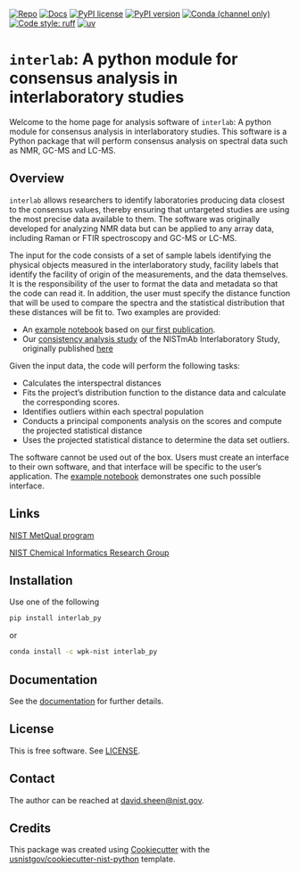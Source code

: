 <!-- markdownlint-disable MD041 -->

<!-- prettier-ignore-start -->
[![Repo][repo-badge]][repo-link]
[![Docs][docs-badge]][docs-link]
[![PyPI license][license-badge]][license-link]
[![PyPI version][pypi-badge]][pypi-link]
[![Conda (channel only)][conda-badge]][conda-link]
[![Code style: ruff][ruff-badge]][ruff-link]
[![uv][uv-badge]][uv-link]

<!--
  For more badges, see
  https://shields.io/category/other
  https://naereen.github.io/badges/
  [pypi-badge]: https://badge.fury.io/py/interlab_py
-->

[ruff-badge]: https://img.shields.io/endpoint?url=https://raw.githubusercontent.com/astral-sh/ruff/main/assets/badge/v2.json
[ruff-link]: https://github.com/astral-sh/ruff
[uv-badge]: https://img.shields.io/endpoint?url=https://raw.githubusercontent.com/astral-sh/uv/main/assets/badge/v0.json
[uv-link]: https://github.com/astral-sh/uv
[pypi-badge]: https://img.shields.io/pypi/v/interlab_py
[pypi-link]: https://pypi.org/project/interlab_py
[docs-badge]: https://img.shields.io/badge/docs-sphinx-informational
[docs-link]: https://pages.nist.gov/interlab_py/
[repo-badge]: https://img.shields.io/badge/--181717?logo=github&logoColor=ffffff
[repo-link]: https://github.com/wpk-nist-gov/interlab_py
[conda-badge]: https://img.shields.io/conda/v/wpk-nist/interlab_py
[conda-link]: https://anaconda.org/wpk-nist/interlab_py
[license-badge]: https://img.shields.io/pypi/l/interlab_py?color=informational
[license-link]: https://github.com/wpk-nist-gov/interlab_py/blob/main/LICENSE

<!-- other links -->

<!-- prettier-ignore-end -->

# `interlab`: A python module for consensus analysis in interlaboratory studies

Welcome to the home page for analysis software of `interlab`: A python module
for consensus analysis in interlaboratory studies. This software is a Python
package that will perform consensus analysis on spectral data such as NMR, GC-MS
and LC-MS.

## Overview

`interlab` allows researchers to identify laboratories producing data closest to
the consensus values, thereby ensuring that untargeted studies are using the
most precise data available to them. The software was originally developed for
analyzing NMR data but can be applied to any array data, including Raman or FTIR
spectroscopy and GC-MS or LC-MS.

The input for the code consists of a set of sample labels identifying the
physical objects measured in the interlaboratory study, facility labels that
identify the facility of origin of the measurements, and the data themselves. It
is the responsibility of the user to format the data and metadata so that the
code can read it. In addition, the user must specify the distance function that
will be used to compare the spectra and the statistical distribution that these
distances will be fit to. Two examples are provided:

- An [example notebook](https://pages.nist.gov/interlab_py/analysis_demo.html)
  based on
  [our first publication](https://doi.org/10.1016/j.chemolab.2016.12.010).
- Our
  [consistency analysis study](https://pages.nist.gov/interlab_py/nist_mab.html)
  of the NISTmAb Interlaboratory Study, originally published
  [here](https://doi.org/10.1016/j.chemolab.2020.103973)

Given the input data, the code will perform the following tasks:

- Calculates the interspectral distances
- Fits the project’s distribution function to the distance data and calculate
  the corresponding scores.
- Identifies outliers within each spectral population
- Conducts a principal components analysis on the scores and compute the
  projected statistical distance
- Uses the projected statistical distance to determine the data set outliers.

The software cannot be used out of the box. Users must create an interface to
their own software, and that interface will be specific to the user’s
application. The
[example notebook](https://pages.nist.gov/interlab_py/analysis_demo.html)
demonstrates one such possible interface.

<!-- Quick overview... -->

<!-- ## Status -->

<!-- This package is actively used by the author.  -->
<!-- Please feel free to create a pull request  -->
<!-- for wanted features and suggestions! -->

## Links

<!-- prettier-ignore-start -->
[NIST MetQual program](https://www.nist.gov/programs-projects/metabolomics-quality-assurance-and-quality-control-materials-metqual-program)

[NIST Chemical Informatics Research Group](https://www.nist.gov/mml/csd/chemical-informatics-research-group)

<!-- prettier-ignore-end -->

<!-- ## Example usage -->

<!-- ```python -->
<!-- import interlab -->
<!-- ``` -->

<!-- end-docs -->

## Installation

<!-- start-installation -->

Use one of the following

```bash
pip install interlab_py
```

or

```bash
conda install -c wpk-nist interlab_py
```

<!-- end-installation -->

## Documentation

See the [documentation][docs-link] for further details.

## License

This is free software. See [LICENSE][license-link].

<!-- ## Related work -->

<!-- Any other stuff to mention.... -->

## Contact

The author can be reached at <david.sheen@nist.gov>.

## Credits

This package was created using
[Cookiecutter](https://github.com/audreyr/cookiecutter) with the
[usnistgov/cookiecutter-nist-python](https://github.com/usnistgov/cookiecutter-nist-python)
template.
